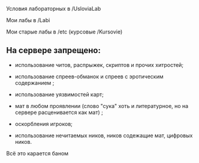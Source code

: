 Условия лабораторных в /UsloviaLab

Мои лабы в /Labi

Мои старые лабы в /etc (курсовые /Kursovie)

## На сервере запрещено:
* использование читов, распрыжек, скриптов и прочих хитростей;

* использование спреев-обманок и спреев с эротическим содержанием ;

* использование уязвимостей карт; 

* мат в любом проявлении
(слово "сука" хоть и литературное, но на сервере расценивается как мат) ;

* оскорбления игроков; 

* использование нечитаемых ников, ников содежащие мат, цифровых ников.

Всё это карается баном
